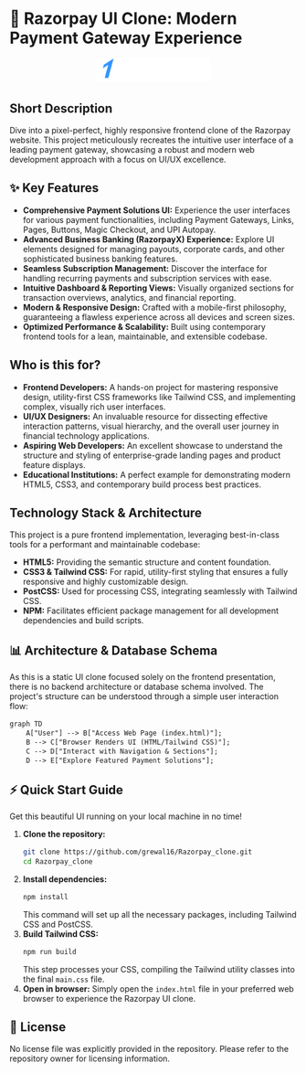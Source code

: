 # 🚀 Razorpay UI Clone: Modern Payment Gateway Experience

<p align="center"><img src="./images/logo.svg" alt="Razorpay Clone Logo" width="200"></p>

## Short Description

Dive into a pixel-perfect, highly responsive frontend clone of the Razorpay website. This project meticulously recreates the intuitive user interface of a leading payment gateway, showcasing a robust and modern web development approach with a focus on UI/UX excellence.

## ✨ Key Features

*   **Comprehensive Payment Solutions UI:** Experience the user interfaces for various payment functionalities, including Payment Gateways, Links, Pages, Buttons, Magic Checkout, and UPI Autopay.
*   **Advanced Business Banking (RazorpayX) Experience:** Explore UI elements designed for managing payouts, corporate cards, and other sophisticated business banking features.
*   **Seamless Subscription Management:** Discover the interface for handling recurring payments and subscription services with ease.
*   **Intuitive Dashboard & Reporting Views:** Visually organized sections for transaction overviews, analytics, and financial reporting.
*   **Modern & Responsive Design:** Crafted with a mobile-first philosophy, guaranteeing a flawless experience across all devices and screen sizes.
*   **Optimized Performance & Scalability:** Built using contemporary frontend tools for a lean, maintainable, and extensible codebase.

## Who is this for?

*   **Frontend Developers:** A hands-on project for mastering responsive design, utility-first CSS frameworks like Tailwind CSS, and implementing complex, visually rich user interfaces.
*   **UI/UX Designers:** An invaluable resource for dissecting effective interaction patterns, visual hierarchy, and the overall user journey in financial technology applications.
*   **Aspiring Web Developers:** An excellent showcase to understand the structure and styling of enterprise-grade landing pages and product feature displays.
*   **Educational Institutions:** A perfect example for demonstrating modern HTML5, CSS3, and contemporary build process best practices.

## Technology Stack & Architecture

This project is a pure frontend implementation, leveraging best-in-class tools for a performant and maintainable codebase:

*   **HTML5:** Providing the semantic structure and content foundation.
*   **CSS3 & Tailwind CSS:** For rapid, utility-first styling that ensures a fully responsive and highly customizable design.
*   **PostCSS:** Used for processing CSS, integrating seamlessly with Tailwind CSS.
*   **NPM:** Facilitates efficient package management for all development dependencies and build scripts.

## 📊 Architecture & Database Schema

As this is a static UI clone focused solely on the frontend presentation, there is no backend architecture or database schema involved. The project's structure can be understood through a simple user interaction flow:

```mermaid
graph TD
    A["User"] --> B["Access Web Page (index.html)"];
    B --> C["Browser Renders UI (HTML/Tailwind CSS)"];
    C --> D["Interact with Navigation & Sections"];
    D --> E["Explore Featured Payment Solutions"];
```

## ⚡ Quick Start Guide

Get this beautiful UI running on your local machine in no time!

1.  **Clone the repository:**
    ```bash
    git clone https://github.com/grewal16/Razorpay_clone.git
    cd Razorpay_clone
    ```
2.  **Install dependencies:**
    ```bash
    npm install
    ```
    This command will set up all the necessary packages, including Tailwind CSS and PostCSS.
3.  **Build Tailwind CSS:**
    ```bash
    npm run build
    ```
    This step processes your CSS, compiling the Tailwind utility classes into the final `main.css` file.
4.  **Open in browser:**
    Simply open the `index.html` file in your preferred web browser to experience the Razorpay UI clone.

## 📜 License

No license file was explicitly provided in the repository. Please refer to the repository owner for licensing information.